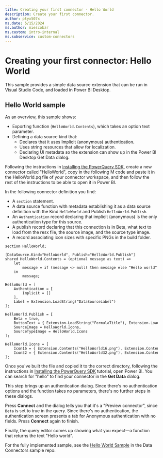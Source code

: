```yaml
---
title: Creating your first connector - Hello World
description: Create your first connector.
author: ptyx507x
ms.date: 5/15/2024
ms.author: miescobar
ms.custom: intro-internal
ms.subservice: custom-connectors
---
```


# Creating your first connector: Hello World

This sample provides a simple data source extension that can be run in Visual Studio Code, and loaded in Power BI Desktop.

## Hello World sample

 As an overview, this sample shows:
* Exporting function (`HelloWorld.Contents`), which takes an option text parameter.
* Defining a data source kind that:
    * Declares that it uses Implicit (anonymous) authentication.
    * Uses string resources that allow for localization.
    * Declaring UI metadata so the extension can show up in the Power BI Desktop Get Data dialog.

Following the instructions in [Installing the PowerQuery SDK](InstallingSDK.md), create a new connector called "HelloWorld", copy in the following M code and paste it in the HelloWorld.pq file of your connector workspace, and then follow the rest of the instructions to be able to open it in Power BI.

In the following connector definition you find:
* A `section` statement.
* A data source function with metadata establishing it as a data source definition with the Kind `HelloWorld` and Publish `HelloWorld.Publish`.
* An `Authentication` record declaring that implicit (anonymous) is the only authentication type for this source.
* A publish record declaring that this connection is in Beta, what text to load from the resx file, the source image, and the source type image.
* A record associating icon sizes with specific PNGs in the build folder.

```
section HelloWorld;
 
[DataSource.Kind="HelloWorld", Publish="HelloWorld.Publish"]
shared HelloWorld.Contents = (optional message as text) =>
    let
        message = if (message <> null) then message else "Hello world"
    in
        message;
 
HelloWorld = [
    Authentication = [
        Implicit = []
    ],
    Label = Extension.LoadString("DataSourceLabel")
];
 
HelloWorld.Publish = [
    Beta = true,
    ButtonText = { Extension.LoadString("FormulaTitle"), Extension.LoadString("FormulaHelp") },
    SourceImage = HelloWorld.Icons,
    SourceTypeImage = HelloWorld.Icons
];
 
HelloWorld.Icons = [
    Icon16 = { Extension.Contents("HelloWorld16.png"), Extension.Contents("HelloWorld20.png"), Extension.Contents("HelloWorld24.png"), Extension.Contents("HelloWorld32.png") },
    Icon32 = { Extension.Contents("HelloWorld32.png"), Extension.Contents("HelloWorld40.png"), Extension.Contents("HelloWorld48.png"), Extension.Contents("HelloWorld64.png") }
];
```

Once you've built the file and copied it to the correct directory, following the instructions in [Installing the PowerQuery SDK](InstallingSDK.md) tutorial, open Power BI. You can search for "hello" to find your connector in the **Get Data** dialog. 



This step brings up an authentication dialog. Since there's no authentication options and the function takes no parameters, there's no further steps in these dialogs.



Press **Connect** and the dialog tells you that it's a "Preview connector", since `Beta` is set to true in the query. Since there's no authentication, the authentication screen presents a tab for Anonymous authentication with no fields. Press **Connect** again to finish.

Finally, the query editor comes up showing what you expect&mdash;a function that returns the text "Hello world".

For the fully implemented sample, see the [Hello World Sample](https://github.com/Microsoft/DataConnectors/tree/master/samples/HelloWorld) in the Data Connectors sample repo.
